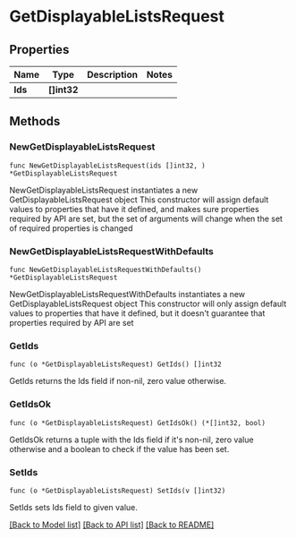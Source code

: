# GetDisplayableListsRequest

## Properties

Name | Type | Description | Notes
------------ | ------------- | ------------- | -------------
**Ids** | **[]int32** |  | 

## Methods

### NewGetDisplayableListsRequest

`func NewGetDisplayableListsRequest(ids []int32, ) *GetDisplayableListsRequest`

NewGetDisplayableListsRequest instantiates a new GetDisplayableListsRequest object
This constructor will assign default values to properties that have it defined,
and makes sure properties required by API are set, but the set of arguments
will change when the set of required properties is changed

### NewGetDisplayableListsRequestWithDefaults

`func NewGetDisplayableListsRequestWithDefaults() *GetDisplayableListsRequest`

NewGetDisplayableListsRequestWithDefaults instantiates a new GetDisplayableListsRequest object
This constructor will only assign default values to properties that have it defined,
but it doesn't guarantee that properties required by API are set

### GetIds

`func (o *GetDisplayableListsRequest) GetIds() []int32`

GetIds returns the Ids field if non-nil, zero value otherwise.

### GetIdsOk

`func (o *GetDisplayableListsRequest) GetIdsOk() (*[]int32, bool)`

GetIdsOk returns a tuple with the Ids field if it's non-nil, zero value otherwise
and a boolean to check if the value has been set.

### SetIds

`func (o *GetDisplayableListsRequest) SetIds(v []int32)`

SetIds sets Ids field to given value.



[[Back to Model list]](../README.md#documentation-for-models) [[Back to API list]](../README.md#documentation-for-api-endpoints) [[Back to README]](../README.md)


